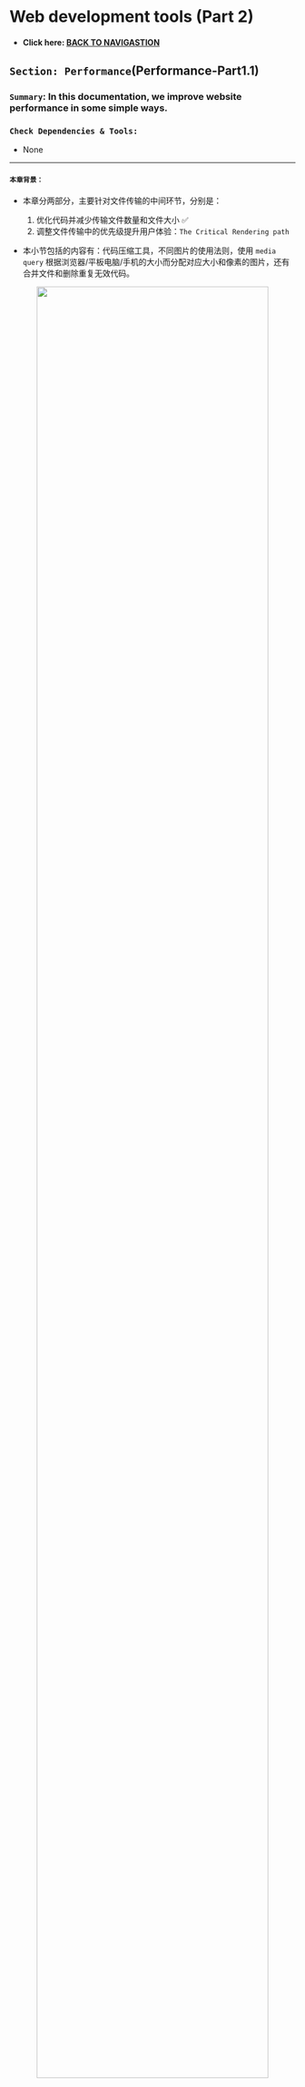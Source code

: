 # Web development tools (Part 2)

- #### Click here: [BACK TO NAVIGASTION](https://github.com/DonghaoWu/WebDev-tools-demo/blob/master/README.md)

## `Section: Performance`(Performance-Part1.1)

### `Summary`: In this documentation, we improve website performance in some simple ways.

### `Check Dependencies & Tools:`

- None

------------------------------------------------------------

#### `本章背景：`

- 本章分两部分，主要针对文件传输的中间环节，分别是：
    1. 优化代码并减少传输文件数量和文件大小 :white_check_mark:
    2. 调整文件传输中的优先级提升用户体验：`The Critical Rendering path`

- 本小节包括的内容有：代码压缩工具，不同图片的使用法则，使用 `media query` 根据浏览器/平板电脑/手机的大小而分配对应大小和像素的图片，还有合并文件和删除重复无效代码。

<p align="center">
<img src="../assets/w18.png" width=90%>
</p>

------------------------------------------------------------

### <span id="2.0">`Brief Contents & codes position`</span>

- #### Click here: [BACK TO NAVIGASTION](https://github.com/DonghaoWu/WebDev-tools-demo/blob/master/README.md)

- [2.1 Minimize text.](#2.1)
- [2.2 Minimize images.](#2.2)
- [2.3 Media queries.](#2.3)
- [2.4 Less trips.](#2.4)
- [2.5 Content-delivery api.](#2.5)

------------------------------------------------------------

### <span id="2.1">`Step1: Minimize text`</span>

- #### Click here: [BACK TO CONTENT](#2.0)

  1. Tool: Minify.js
  - [https://www.minifier.org/](https://www.minifier.org/)

  <p align="center">
  <img src="../assets/w6.png" width=90%>
  </p>

  -------------------------------------------------------------

  <p align="center">
  <img src="../assets/w7.png" width=90%>
  </p>

#### `Comment:`
1. 

### <span id="2.2">`Step2: Minimize images.`</span>

- #### Click here: [BACK TO CONTENT](#2.0)

  <p align="center">
  <img src="../assets/w8.png" width=90%>
  </p>

  -------------------------------------------------------------

  __`Location: ./demo-apps/transimission-performance/index.html`__

  <p align="center">
  <img src="../assets/w9.png" width=90%>
  </p>

  -------------------------------------------------------------
  <p align="center">
  <img src="../assets/w14.png" width=90%>
  </p>

  -------------------------------------------------------------

  <p align="center">
  <img src="../assets/w10.png" width=90%>
  </p>

  -------------------------------------------------------------

#### `Comment:`
1. 分类：
    - JPG: photos,complex and useful colors
    - SVG: logo, 但可放大缩小而不影响清晰度
    - PNG: logo
    - Gif: 小动图

2. free tools: 1. JPEG-optimizer website
            2. TinyPNG

3. Always lower jpeg quality 30-60%


### <span id="2.3">`Step3. Media queries.`</span>

- #### Click here: [BACK TO CONTENT](#2.0)

  __`Location: ./demo-apps/transimission-performance/style.css`__

  ```css
  body {
    background: yellow;
  }

  @media screen and (min-width: 900px) {
    body {
      background: url('./large-background.jpg') no-repeat center center fixed;
      background-size: cover;
    }
  }

  @media screen and (max-width: 500px) {
    body {
      background: url('./large-background.jpg') no-repeat center center fixed;
      background-size: cover;
    }
  }

  h1 {
    color: red;
  }
  ```

#### `Comment:`
1. 这样做的好处就是可以根据不同的客户端的大小：电脑/平板/手机，设定传输对应大小跟像素的图片，以达到提升速度却不影响体验的目的。

### <span id="2.4">`Step4. Less trips.`</span>

- #### Click here: [BACK TO CONTENT](#2.0)

  __`Location: ./demo-apps/transimission-performance/index.html`__

  ```html
  <!DOCTYPE html>
  <html>
  <head>
    <title>Network Performance</title>
    <!-- CSS -->
    <link rel="stylesheet" type="text/css" href="./style.css">

  </head>
  <body>
    <h1>Helloooo</h1>

    <!-- Large Image -->
    <img src="./puppy.jpg" width="131px" height="200px">

    <!-- javascript -->
    <script type="text/javascript" src="./script.js"></script>
  </body>
  </html>
  ```

#### `Comment:`
1. Previous code:
    ```html
    <!-- #1 Minimize all text -->
    <!-- #2 Minimize images -->
    <!-- #3 Media Queries -->
    <!-- #4 Minimize # of files -->


    <!DOCTYPE html>
    <html>
    <head>
      <title>Network Performance</title>
      <!-- CSS -->
      <link rel="stylesheet" type="text/css" href="./style.css">
      <link rel="stylesheet" type="text/css" href="./style2.css">

    </head>
    <body>
      <h1>Helloooo</h1>

      <!-- Large Image -->
      <img src="./puppy.jpg" width="300px" height="200px">

      <!-- javascript -->
      <script type="text/javascript" src="./script.js"></script>
      <script type="text/javascript" src="./script2.js"></script>
      <script type="text/javascript" src="./script3.js"></script>
    </body>
    </html>
    ```

2. 取消了 style2.css, script2.js, script3.js 的连接，把 script2.js, script3.js 的内容合并到 script.js 中。

3. 效果对比：

  - Before.

  <p align="center">
  <img src="../assets/w11.png" width=90%>
  </p>

-------------------------------------------------------------

  - After.

    <p align="center">
    <img src="../assets/w12.png" width=90%>
    </p>

### <span id="2.5">`Step5. Content-delivery api.`</span>

- #### Click here: [BACK TO CONTENT](#2.0)

  1. Tool: imgix 
  - [https://www.imgix.com/](https://www.imgix.com/)

  <p align="center">
  <img src="../assets/w13.png" width=90%>
  </p>

  2. 这个工具的作用是把图片托管在网站，然后转化成 API 形式，提高图片传输效率和稳定。

### <span id="2.6">`Step6 Concept questions.`</span>

- #### Click here: [BACK TO CONTENT](#2.0)

  #### `A. `


- #### Click here: [BACK TO CONTENT](#2.0)
- #### Click here: [BACK TO NAVIGASTION](https://github.com/DonghaoWu/WebDev-tools-demo/blob/master/README.md)

